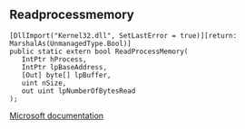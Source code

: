 ## Readprocessmemory

```
[DllImport("Kernel32.dll", SetLastError = true)][return: MarshalAs(UnmanagedType.Bool)]
public static extern bool ReadProcessMemory(
   IntPtr hProcess,
   IntPtr lpBaseAddress,
   [Out] byte[] lpBuffer,
   uint nSize,
   out uint lpNumberOfBytesRead
);
```

[Microsoft documentation](https://docs.microsoft.com/en-us/windows/win32/api/memoryapi/nf-memoryapi-readprocessmemory)
